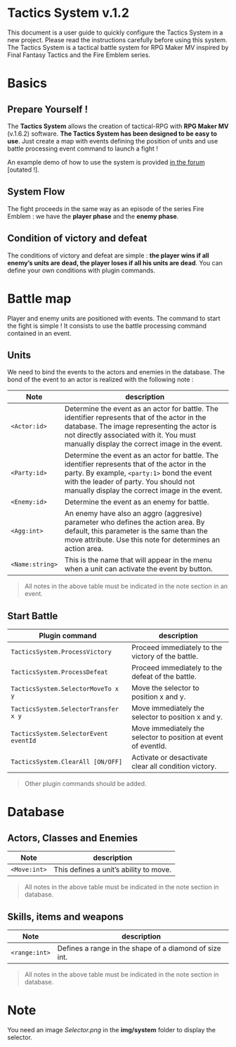 # Tactics System v.1.2

This document is a user guide to quickly configure the Tactics System in a new project. Please read the instructions carefully before using this system. The Tactics System is a tactical battle system for RPG Maker MV inspired by Final Fantasy Tactics and the Fire Emblem series.


# Basics
## Prepare Yourself !
The **Tactics System** allows the creation of tactical-RPG with **RPG Maker MV**  (v.1.6.2)  software. **The Tactics System has been designed to be easy to use**. Just create a map with events defining the position of units and use battle processing event command to launch a fight !

An example demo of how to use the system is provided [in the forum](https://forums.rpgmakerweb.com/index.php?forums/js-plugins-in-development.137/) [outated !].

## System Flow
The fight proceeds in the same way as an episode of the series Fire Emblem : we have the **player phase** and the **enemy phase**.

## Condition of victory and defeat
The conditions of victory and defeat are simple : **the player wins if all enemy’s units are dead, the player loses if all his units are dead**.
You can define your own conditions with plugin commands.

# Battle map
Player and enemy units are positioned with events. The command to start the fight is simple ! It consists to use the battle processing command contained in an event.

## Units
We need to bind the events to the actors and enemies in the database. The bond of the event to an actor is realized with the following note :

| Note           | description                               |
|----------------|-------------------------------------------|
|`<Actor:id>`    | Determine the event as an actor for battle. The identifier represents that of the actor in the database.  The image representing the actor is not directly associated with it. You must manually display the correct image in the event.                                          |
|`<Party:id>`    | Determine the event as an actor for battle. The identifier represents that of the actor in the party. By example, `<party:1>` bond the event with the leader of party. You should not manually display the correct image in the event.
|`<Enemy:id>`    | Determine the event as an enemy for battle.
|`<Agg:int>`   | An enemy have also an aggro (aggresive) parameter who defines the action area. By default, this parameter is the same than the move attribute. Use this note for determines an action area.
|`<Name:string>`   | This is the name that will appear in the menu when a unit can activate the event by button.


> All notes in the above table must be indicated in the note section in an event.

## Start Battle

| Plugin command  | description                            |
|-----------------|----------------------------------------|
|`TacticsSystem.ProcessVictory`| Proceed immediately to the victory of the battle.
|`TacticsSystem.ProcessDefeat`| Proceed immediately to the defeat of the battle.
|`TacticsSystem.SelectorMoveTo x y`|Move the selector to position x and y.
|`TacticsSystem.SelectorTransfer x y` | Move immediately the selector to position x and y.
|`TacticsSystem.SelectorEvent eventId` |  Move immediately the selector to position at event of eventId.
|`TacticsSystem.ClearAll [ON/OFF]` |  Activate or desactivate clear all condition victory.

> Other plugin commands should be added.

# Database
## Actors, Classes and Enemies

| Note                    | description                          |
|-------------------------|--------------------------------------|
|`<Move:int>`             | This defines a unit’s ability to move.

> All notes in the above table must be indicated in the note section in database.

## Skills, items and weapons

| Note                    | description                           |
|-------------------------|---------------------------------------|
| `<range:int>`   | Defines a range in the shape of a diamond of size int.

> All notes in the above table must be indicated in the note section in database.

# Note
You need an image _Selector.png_ in the **img/system** folder to display the selector.
